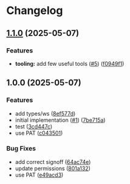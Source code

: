 # Changelog

## [1.1.0](https://github.com/anza-labs/k8s-policies/compare/k8s-policies@v1.0.0...k8s-policies@v1.1.0) (2025-05-07)


### Features

* **tooling:** add few useful tools ([#5](https://github.com/anza-labs/k8s-policies/issues/5)) ([f0949f1](https://github.com/anza-labs/k8s-policies/commit/f0949f15bee4d35061266584e574232b58c1f193))

## 1.0.0 (2025-05-07)


### Features

* add types/ws ([8ef577d](https://github.com/anza-labs/k8s-policies/commit/8ef577d8904d296bb1a23d3295abfd8eb1446aac))
* initial implementation ([#1](https://github.com/anza-labs/k8s-policies/issues/1)) ([7be715a](https://github.com/anza-labs/k8s-policies/commit/7be715a8970af2521cc139737464038ac9b4b48a))
* test ([3cd447c](https://github.com/anza-labs/k8s-policies/commit/3cd447c8e7ff64adacd75db5505d1f9f231d3d3d))
* use PAT ([c043501](https://github.com/anza-labs/k8s-policies/commit/c043501d2099cd90578475dcb93af9faba81114e))


### Bug Fixes

* add correct signoff ([64ac74e](https://github.com/anza-labs/k8s-policies/commit/64ac74e194aad54f0b09e85e8d68768293c221f2))
* update permissions ([801a132](https://github.com/anza-labs/k8s-policies/commit/801a13294cd8cfe10e1f343f1cf9a3dc37ec3072))
* use PAT ([e49acd3](https://github.com/anza-labs/k8s-policies/commit/e49acd392c253cddfc5aeb3d7543c18e0e46bcda))
